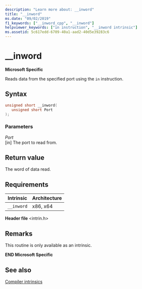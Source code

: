 ```yaml
---
description: "Learn more about: __inword"
title: "__inword"
ms.date: "09/02/2019"
f1_keywords: ["__inword_cpp", "__inword"]
helpviewer_keywords: ["in instruction", "__inword intrinsic"]
ms.assetid: 5c617edd-6709-40a1-aad2-40d5e39283c6
---
```

# __inword

**Microsoft Specific**

Reads data from the specified port using the `in` instruction.

## Syntax

```C
unsigned short __inword(
   unsigned short Port
);
```

### Parameters

*Port*\
[in] The port to read from.

## Return value

The word of data read.

## Requirements

|Intrinsic|Architecture|
|---------------|------------------|
|`__inword`|x86, x64|

**Header file** \<intrin.h>

## Remarks

This routine is only available as an intrinsic.

**END Microsoft Specific**

## See also

[Compiler intrinsics](../intrinsics/compiler-intrinsics.md)
